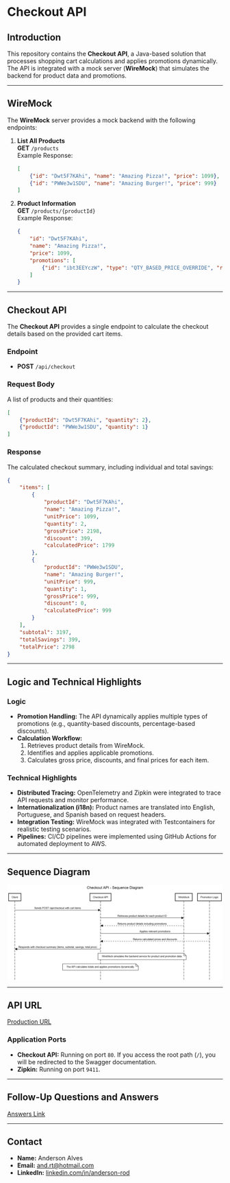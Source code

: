 # **Checkout API**

## **Introduction**

This repository contains the **Checkout API**, a Java-based solution that processes shopping cart calculations and applies promotions dynamically. The API is integrated with a mock server (**WireMock**) that simulates the backend for product data and promotions.

---

## **WireMock**

The **WireMock** server provides a mock backend with the following endpoints:

1. **List All Products**  
   **GET** `/products`  
   Example Response:

   ```json
   [
       {"id": "Dwt5F7KAhi", "name": "Amazing Pizza!", "price": 1099},
       {"id": "PWWe3w1SDU", "name": "Amazing Burger!", "price": 999}
   ]
   ```

2. **Product Information**  
   **GET** `/products/{productId}`  
   Example Response:

   ```json
   {
       "id": "Dwt5F7KAhi",
       "name": "Amazing Pizza!",
       "price": 1099,
       "promotions": [
           {"id": "ibt3EEYczW", "type": "QTY_BASED_PRICE_OVERRIDE", "required_qty": 2, "price": 1799}
       ]
   }
   ```

---

## **Checkout API**

The **Checkout API** provides a single endpoint to calculate the checkout details based on the provided cart items.

### **Endpoint**

- **POST** `/api/checkout`

### **Request Body**

A list of products and their quantities:

```json
[
    {"productId": "Dwt5F7KAhi", "quantity": 2},
    {"productId": "PWWe3w1SDU", "quantity": 1}
]
```

### **Response**

The calculated checkout summary, including individual and total savings:

```json
{
    "items": [
        {
            "productId": "Dwt5F7KAhi",
            "name": "Amazing Pizza!",
            "unitPrice": 1099,
            "quantity": 2,
            "grossPrice": 2198,
            "discount": 399,
            "calculatedPrice": 1799
        },
        {
            "productId": "PWWe3w1SDU",
            "name": "Amazing Burger!",
            "unitPrice": 999,
            "quantity": 1,
            "grossPrice": 999,
            "discount": 0,
            "calculatedPrice": 999
        }
    ],
    "subtotal": 3197,
    "totalSavings": 399,
    "totalPrice": 2798
}
```

---

## **Logic and Technical Highlights**

### **Logic**

- **Promotion Handling:** The API dynamically applies multiple types of promotions (e.g., quantity-based discounts, percentage-based discounts).
- **Calculation Workflow:**
  1. Retrieves product details from WireMock.
  2. Identifies and applies applicable promotions.
  3. Calculates gross price, discounts, and final prices for each item.

### **Technical Highlights**

- **Distributed Tracing:** OpenTelemetry and Zipkin were integrated to trace API requests and monitor performance.
- **Internationalization (i18n):** Product names are translated into English, Portuguese, and Spanish based on request headers.
- **Integration Testing:** WireMock was integrated with Testcontainers for realistic testing scenarios.
- **Pipelines:** CI/CD pipelines were implemented using GitHub Actions for automated deployment to AWS.

---

## **Sequence Diagram**

<img src="https://github.com/anderson-rodrigues-dev/qik-serve-challenge/blob/master/CheckoutSequenceDiagram.png" alt="Sequence Diagram">

---

## **API URL**

[Production URL](http://ec2-54-197-15-89.compute-1.amazonaws.com)

### **Application Ports**

- **Checkout API:** Running on port `80`. If you access the root path (`/`), you will be redirected to the Swagger documentation.
- **Zipkin:** Running on port `9411`.

---

## Follow-Up Questions and Answers
[Answers Link](https://github.com/anderson-rodrigues-dev/qik-serve-challenge/blob/master/QikServe_TechTest_Questions.md)

---

## **Contact**

- **Name:** Anderson Alves  
- **Email:** [and.rt@hotmail.com](mailto:and.rt@hotmail.com)
- **LinkedIn:** [linkedin.com/in/anderson-rod](https://linkedin.com/in/anderson-rod/)
